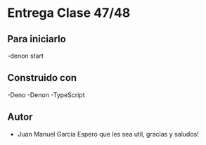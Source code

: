 # Entrega Clase 47/48


## Para iniciarlo

-denon start

## Construido con

-Deno
-Denon
-TypeScript

## Autor

- Juan Manuel Garcia
  Espero que les sea util, gracias y saludos!
